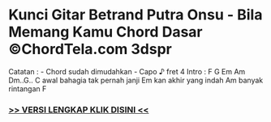 
 # Kunci Gitar Betrand Putra Onsu - Bila Memang Kamu Chord Dasar ©ChordTela.com 3dspr


Catatan : - Chord sudah dimudahkan - Capo ♪ fret 4 Intro : F G Em Am Dm..G.. C awal bahagia tak pernah janji Em kan akhir yang indah Am banyak rintangan F

###  <a href="https://shortlighzx.web.app?sq=Kunci Gitar Betrand Putra Onsu - Bila Memang Kamu Chord Dasar ©ChordTela.com"> >> VERSI LENGKAP KLIK DISINI << </a>
